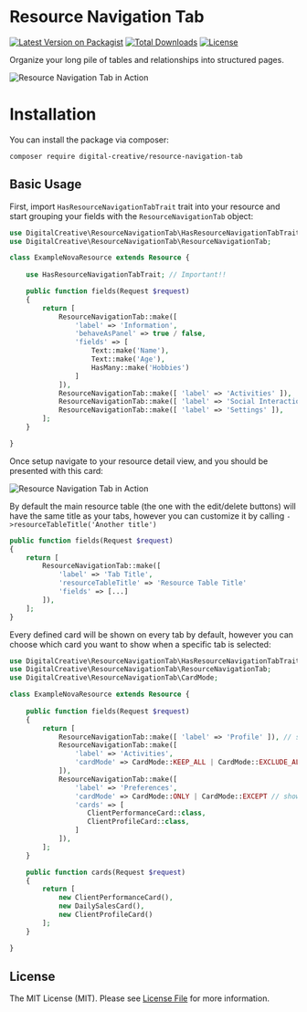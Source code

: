 # Resource Navigation Tab

[![Latest Version on Packagist](https://img.shields.io/packagist/v/digital-creative/resource-navigation-tab)](https://packagist.org/packages/digital-creative/resource-navigation-tab)
[![Total Downloads](https://img.shields.io/packagist/dt/digital-creative/resource-navigation-tab)](https://packagist.org/packages/digital-creative/resource-navigation-tab)
[![License](https://img.shields.io/packagist/l/digital-creative/resource-navigation-tab)](https://github.com/dcasia/resource-navigation-tab/blob/master/LICENSE)

Organize your long pile of tables and relationships into structured pages.

![Resource Navigation Tab in Action](https://raw.githubusercontent.com/dcasia/resource-navigation-tab/master/screenshots/demo-1.png)

# Installation

You can install the package via composer:

```
composer require digital-creative/resource-navigation-tab
```

## Basic Usage

First, import `HasResourceNavigationTabTrait` trait into your resource 
and start grouping your fields with the `ResourceNavigationTab` object:

```php
use DigitalCreative\ResourceNavigationTab\HasResourceNavigationTabTrait;
use DigitalCreative\ResourceNavigationTab\ResourceNavigationTab;

class ExampleNovaResource extends Resource {
 
    use HasResourceNavigationTabTrait; // Important!!

    public function fields(Request $request)
    {
        return [
            ResourceNavigationTab::make([
                'label' => 'Information',
                'behaveAsPanel' => true / false,
                'fields' => [
                    Text::make('Name'),
                    Text::make('Age'),
                    HasMany::make('Hobbies')
                ]
            ]),
            ResourceNavigationTab::make([ 'label' => 'Activities' ]),
            ResourceNavigationTab::make([ 'label' => 'Social Interactions' ]),
            ResourceNavigationTab::make([ 'label' => 'Settings' ]),
        ];
    }

}
```

Once setup navigate to your resource detail view, and you should be presented with this card:

![Resource Navigation Tab in Action](https://raw.githubusercontent.com/dcasia/resource-navigation-tab/master/screenshots/demo-3.png)

By default the main resource table (the one with the edit/delete buttons) will have the same title as your tabs,
however you can customize it by calling `->resourceTableTitle('Another title')`

```php
public function fields(Request $request)
{
    return [
        ResourceNavigationTab::make([
            'label' => 'Tab Title', 
            'resourceTableTitle' => 'Resource Table Title'
            'fields' => [...]
        ]),
    ];
}
```

Every defined card will be shown on every tab by default, 
however you can choose which card you want to show when a specific tab is selected:

```php
use DigitalCreative\ResourceNavigationTab\HasResourceNavigationTabTrait;
use DigitalCreative\ResourceNavigationTab\ResourceNavigationTab;
use DigitalCreative\ResourceNavigationTab\CardMode;

class ExampleNovaResource extends Resource {
 
    public function fields(Request $request)
    {
        return [
            ResourceNavigationTab::make([ 'label' => 'Profile' ]), // show all the available cards by default
            ResourceNavigationTab::make([ 
                'label' => 'Activities',
                'cardMode' => CardMode::KEEP_ALL | CardMode::EXCLUDE_ALL // show all or remove all cards when this tab is active
            ]),
            ResourceNavigationTab::make([ 
                'label' => 'Preferences',
                'cardMode' => CardMode::ONLY | CardMode::EXCEPT // show or remove only the selected cards
                'cards' => [
                   ClientPerformanceCard::class,
                   ClientProfileCard::class,
                ]
            ]), 
        ];
    }

    public function cards(Request $request)
    {
        return [
            new ClientPerformanceCard(),
            new DailySalesCard(),
            new ClientProfileCard()
        ];
    }

}
```

## License

The MIT License (MIT). Please see [License File](https://raw.githubusercontent.com/dcasia/resource-navigation-tab/master/LICENSE) for more information.
